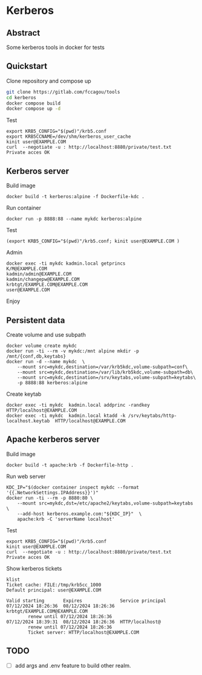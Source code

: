 # Kerberos

## Abstract

Some kerberos tools in docker for tests


## Quickstart

Clone repository and compose up

```bash
git clone https://gitlab.com/fccagou/tools
cd kerberos
docker compose build
docker compose up -d
```

Test

    export KRB5_CONFIG="$(pwd)"/krb5.conf
    export KRB5CCNAME=/dev/shm/kerberos_user_cache
    kinit user@EXAMPLE.COM
    curl  --negotiate -u : http://localhost:8880/private/test.txt
    Private acces OK


## Kerberos server

Build image

    docker build -t kerberos:alpine -f Dockerfile-kdc .


Run container

    docker run -p 8888:88 --name mykdc kerberos:alpine

Test

    (export KRB5_CONFIG="$(pwd)"/krb5.conf; kinit user@EXAMPLE.COM )


Admin

    docker exec -ti mykdc kadmin.local getprincs
    K/M@EXAMPLE.COM
    kadmin/admin@EXAMPLE.COM
    kadmin/changepw@EXAMPLE.COM
    krbtgt/EXAMPLE.COM@EXAMPLE.COM
    user@EXAMPLE.COM


Enjoy

## Persistent data

Create volume and use subpath

    docker volume create mykdc
    docker run -ti --rm -v mykdc:/mnt alpine mkdir -p /mnt/{conf,db,keytabs}
    docker run -d --name mykdc  \
        --mount src=mykdc,destination=/var/krb5kdc,volume-subpath=conf\
        --mount src=mykdc,destination=/var/lib/krb5kdc,volume-subpath=db\
        --mount src=mykdc,destination=/srv/keytabs,volume-subpath=keytabs\
        -p 8888:88 kerberos:alpine

Create keytab

    docker exec -ti mykdc  kadmin.local addprinc -randkey HTTP/localhost@EXAMPLE.COM
    docker exec -ti mykdc  kadmin.local ktadd -k /srv/keytabs/http-localhost.keytab  HTTP/localhost@EXAMPLE.COM


## Apache kerberos server

Build image

    docker build -t apache:krb -f Dockerfile-http .

Run web server

    KDC_IP="$(docker container inspect mykdc --format '{{.NetworkSettings.IPAddress}}')"
    docker run -ti --rm -p 8880:80 \
        --mount src=mykdc,dst=/etc/apache2/keytabs,volume-subpath=keytabs \
        --add-host kerberos.example.com:"${KDC_IP}"  \
        apache:krb -C 'serverName localhost'


Test

    export KRB5_CONFIG="$(pwd)"/krb5.conf
    kinit user@EXAMPLE.COM
    curl  --negotiate -u : http://localhost:8880/private/test.txt
    Private acces OK


Show kerberos tickets

    klist 
    Ticket cache: FILE:/tmp/krb5cc_1000
    Default principal: user@EXAMPLE.COM
    
    Valid starting       Expires              Service principal
    07/12/2024 18:26:36  08/12/2024 18:26:36  krbtgt/EXAMPLE.COM@EXAMPLE.COM
            renew until 07/12/2024 18:26:36
    07/12/2024 18:39:31  08/12/2024 18:26:36  HTTP/localhost@
            renew until 07/12/2024 18:26:36
            Ticket server: HTTP/localhost@EXAMPLE.COM

## TODO

-[ ] add args and .env feature to build other realm.
